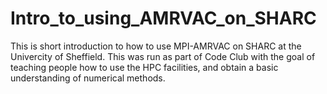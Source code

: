 # Intro_to_using_AMRVAC_on_SHARC
This is short introduction to how to use MPI-AMRVAC on SHARC at the Univercity of Sheffield. This was run as part of Code Club with the goal of teaching people how to use the HPC facilities, and obtain a basic understanding of numerical methods. 
